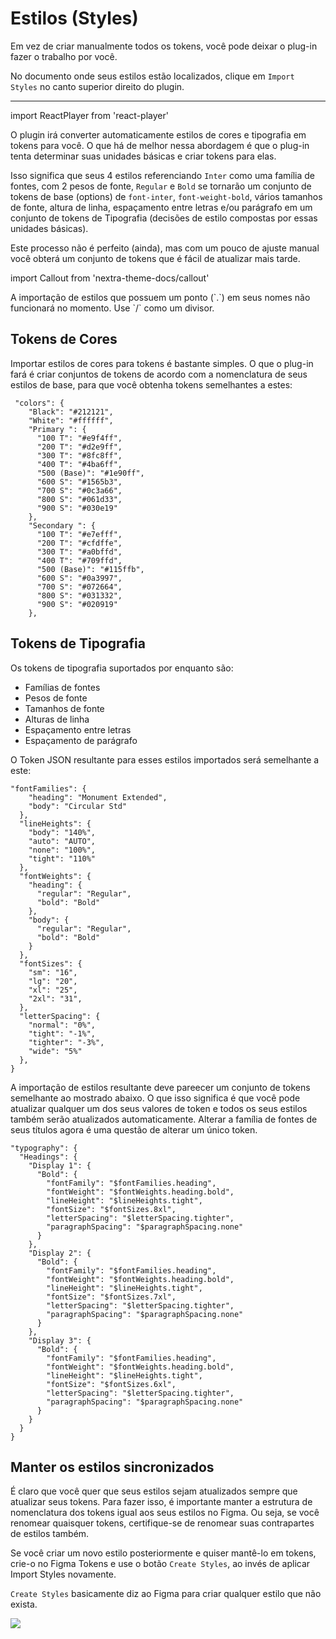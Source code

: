 # Estilos (Styles)

Em vez de criar manualmente todos os tokens, você pode deixar o plug-in fazer o trabalho por você.

No documento onde seus estilos estão localizados, clique em `Import Styles` no canto superior direito do plugin.

---

import ReactPlayer from 'react-player'


<ReactPlayer
  muted
  width="100%"
  height="auto"
  loop
  playing
  controls
  url="/cxqos7Yhr4.mp4"
/>

O plugin irá converter automaticamente estilos de cores e tipografia em tokens para você. O que há de melhor nessa abordagem é que o plug-in tenta determinar suas unidades básicas e criar tokens para elas.

Isso significa que seus 4 estilos referenciando `Inter` como uma família de fontes, com 2 pesos de fonte, `Regular` e `Bold` se tornarão um conjunto de tokens de base (options) de `font-inter`, `font-weight-bold`, vários tamanhos de fonte, altura de linha, espaçamento entre letras e/ou parágrafo em um conjunto de tokens de Tipografia (decisões de estilo compostas por essas unidades básicas).

Este processo não é perfeito (ainda), mas com um pouco de ajuste manual você obterá um conjunto de tokens que é fácil de atualizar mais tarde.

import Callout from 'nextra-theme-docs/callout'

<Callout emoji="💡">
  A importação de estilos que possuem um ponto (`.`) em seus nomes não funcionará no momento. Use `/` como um divisor.
</Callout>

## Tokens de Cores

Importar estilos de cores para tokens é bastante simples. O que o plug-in fará é criar conjuntos de tokens de acordo com a nomenclatura de seus estilos de base, para que você obtenha tokens semelhantes a estes:

```
 "colors": {
    "Black": "#212121",
    "White": "#ffffff",
    "Primary ": {
      "100 T": "#e9f4ff",
      "200 T": "#d2e9ff",
      "300 T": "#8fc8ff",
      "400 T": "#4ba6ff",
      "500 (Base)": "#1e90ff",
      "600 S": "#1565b3",
      "700 S": "#0c3a66",
      "800 S": "#061d33",
      "900 S": "#030e19"
    },
    "Secondary ": {
      "100 T": "#e7efff",
      "200 T": "#cfdffe",
      "300 T": "#a0bffd",
      "400 T": "#709ffd",
      "500 (Base)": "#115ffb",
      "600 S": "#0a3997",
      "700 S": "#072664",
      "800 S": "#031332",
      "900 S": "#020919"
    },
```


## Tokens de Tipografia

Os tokens de tipografia suportados por enquanto são:

- Famílias de fontes
- Pesos de fonte
- Tamanhos de fonte
- Alturas de linha
- Espaçamento entre letras
- Espaçamento de parágrafo

O Token JSON resultante para esses estilos importados será semelhante a este:

```
"fontFamilies": {
    "heading": "Monument Extended",
    "body": "Circular Std"
  },
  "lineHeights": {
    "body": "140%",
    "auto": "AUTO",
    "none": "100%",
    "tight": "110%"
  },
  "fontWeights": {
    "heading": {
      "regular": "Regular",
      "bold": "Bold"
    },
    "body": {
      "regular": "Regular",
      "bold": "Bold"
    }
  },
  "fontSizes": {
    "sm": "16",
    "lg": "20",
    "xl": "25",
    "2xl": "31",
  },
  "letterSpacing": {
    "normal": "0%",
    "tight": "-1%",
    "tighter": "-3%",
    "wide": "5%"
  },
}
```

A importação de estilos resultante deve pareecer um conjunto de tokens semelhante ao mostrado abaixo. O que isso significa é que você pode atualizar qualquer um dos seus valores de token e todos os seus estilos também serão atualizados automaticamente. Alterar a família de fontes de seus títulos agora é uma questão de alterar um único token.

```
"typography": {
  "Headings": {
    "Display 1": {
      "Bold": {
        "fontFamily": "$fontFamilies.heading",
        "fontWeight": "$fontWeights.heading.bold",
        "lineHeight": "$lineHeights.tight",
        "fontSize": "$fontSizes.8xl",
        "letterSpacing": "$letterSpacing.tighter",
        "paragraphSpacing": "$paragraphSpacing.none"
      }
    },
    "Display 2": {
      "Bold": {
        "fontFamily": "$fontFamilies.heading",
        "fontWeight": "$fontWeights.heading.bold",
        "lineHeight": "$lineHeights.tight",
        "fontSize": "$fontSizes.7xl",
        "letterSpacing": "$letterSpacing.tighter",
        "paragraphSpacing": "$paragraphSpacing.none"
      }
    },
    "Display 3": {
      "Bold": {
        "fontFamily": "$fontFamilies.heading",
        "fontWeight": "$fontWeights.heading.bold",
        "lineHeight": "$lineHeights.tight",
        "fontSize": "$fontSizes.6xl",
        "letterSpacing": "$letterSpacing.tighter",
        "paragraphSpacing": "$paragraphSpacing.none"
      }
    }
  }
}
```

## Manter os estilos sincronizados

É claro que você quer que seus estilos sejam atualizados sempre que atualizar seus tokens. Para fazer isso, é importante manter a estrutura de nomenclatura dos tokens igual aos seus estilos no Figma. Ou seja, se você renomear quaisquer tokens, certifique-se de renomear suas contrapartes de estilos também.

Se você criar um novo estilo posteriormente e quiser mantê-lo em tokens, crie-o no Figma Tokens e use o botão `Create Styles`, ao invés de aplicar Import Styles novamente.

`Create Styles` basicamente diz ao Figma para criar qualquer estilo que não exista.

![](/create-styles.jpg)
